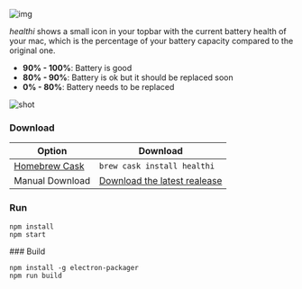 ![img](https://raw.githubusercontent.com/pablopunk/healthi/master/img/biglogo.png)

_healthi_ shows a small icon in your topbar with the current battery health of your mac, which is the percentage of your battery capacity compared to the original one.

- **90% - 100%**: Battery is good
- **80% - 90%**:  Battery is ok but it should be replaced soon
- **0%  - 80%**:  Battery needs to be replaced

![shot](https://raw.githubusercontent.com/pablopunk/healthi/master/img/screenshot.gif)

### Download

Option | Download |
-------|----------|
[Homebrew Cask](https://caskroom.github.io) | `brew cask install healthi` |
Manual Download | [Download the latest realease](https://github.com/pablopunk/healthi/releases/latest) |


### Run

```shell
npm install
npm start
```

### Build

```shell
npm install -g electron-packager
npm run build
```
